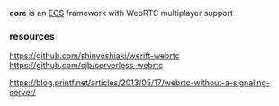 __core__ is an [ECS](https://en.wikipedia.org/wiki/Entity_component_system) framework with WebRTC multiplayer support

### resources

https://github.com/shinyoshiaki/werift-webrtc
https://github.com/cjb/serverless-webrtc

https://blog.printf.net/articles/2013/05/17/webrtc-without-a-signaling-server/
